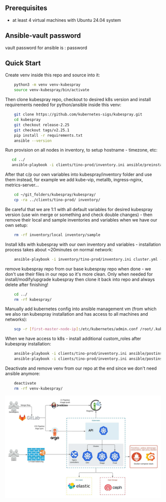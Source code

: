 ## Prerequisites

- at least 4 virtual machines with Ubuntu 24.04 system

## Ansible-vault password
vault password for ansible is : password

## Quick Start
Create venv inside this repo and source into it:
```bash
    python3 -m venv venv-kubespray
    source venv-kubespray/bin/activate
```

Then clone kubespray repo, checkout to desired k8s version and install requirements needed for python/ansible inside this venv: 
```bash
    git clone https://github.com/kubernetes-sigs/kubespray.git
    cd kubespray
    git checkout release-2.25
    git checkout tags/v2.25.1
    pip install -r requirements.txt
    ansible --version
```

Run provision on all nodes in inventory, to setup hostname - timezone, etc:

 ```bash
    cd ../
    ansible-playbook -i clients/tino-prod/inventory.ini ansible/preinstall.yml --tags provision -kK --ask-vault-pass
```

After that c/p our own variables into kubespray/inventory folder and use them instead, for example we add kube-vip, metallb, ingress-nginx, metrics-server...

```bash
    cd ~/git_folders/kubespray/kubespray/
    cp -ra ../clients/tino-prod/ inventory/
```

Be careful that we are 1:1 with all default variables for desired kubespray version (use win merge or something and check double changes) - then remove their local and sample inventories and variables when we have our own setup:
```bash
    rm -rf inventory/local inventory/sample
```

Install k8s with kubespray with our own inventory and variables - installation process takes about ~20minutes on normal network:
```bash
    ansible-playbook -i inventory/tino-prod/inventory.ini cluster.yml --become --become-user=root --ask-vault-pass
```

remove kubespray repo from our base kubespray repo when done - we don't use their files in our repo so it's more clean.
Only when needed for install/modify/upgrade kubespray then clone it back into repo and always delete after finishing!
```bash
    cd ../
    rm -rf kubespray/
```

Manually add kubernetes config into ansible management vm (from which we also ran kubespray installation and has access to all machines and networks):

```bash
    scp -r [first-master-node-ip]:/etc/kubernetes/admin.conf /root/.kube/config
```

When we have access to k8s - install additional custom_roles after kubespray installation:
```bash
    ansible-playbook -i clients/tino-prod/inventory.ini ansible/postinstall.yml --tags k8s_afterchanges --ask-vault-pass
    ansible-playbook -i clients/tino-prod/inventory.ini ansible/postinstall.yml --tags install_argocd --ask-vault-pass
```

Deactivate and remove venv from our repo at the end since we don't need ansible anymore:
```bash
    deactivate
    rm -rf venv-kubespray/
```

![alt text](./tino-external-iac.jpeg?raw=true "Cratis Kubernetes Enviroment")